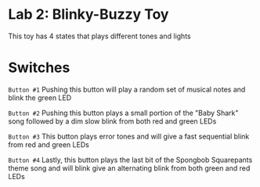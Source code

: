 # Lab 2: Blinky-Buzzy Toy

This toy has 4 states that plays different tones and lights

# Switches

`Button #1`
Pushing this button will play a random set of musical notes and blink the green LED

`Button #2`
Pushing this button plays a small portion of the "Baby Shark" song followed by
a dim slow blink from both red and green LEDs

`Button #3`
This button plays error tones and will give a fast sequential blink
from red and green LEDs

`Button #4`
Lastly, this button plays the last bit of the Spongbob Squarepants theme song
and will blink give an alternating blink from both green and red LEDs
